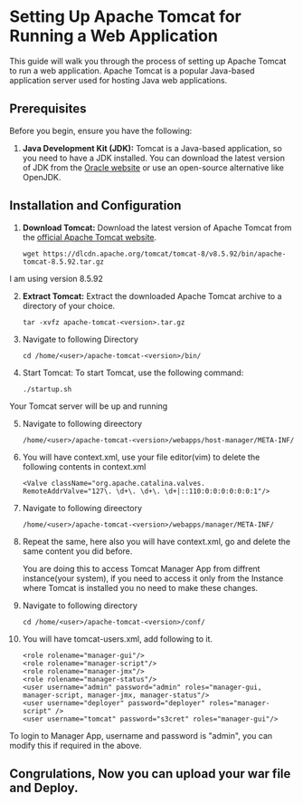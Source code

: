 # Setting Up Apache Tomcat for Running a Web Application

This guide will walk you through the process of setting up Apache Tomcat to run a web application. Apache Tomcat is a popular Java-based application server used for hosting Java web applications.

## Prerequisites

Before you begin, ensure you have the following:

1. **Java Development Kit (JDK):** Tomcat is a Java-based application, so you need to have a JDK installed. You can download the latest version of JDK from the [Oracle website](https://www.oracle.com/java/technologies/javase-downloads.html) or use an open-source alternative like OpenJDK.

## Installation and Configuration

1. **Download Tomcat:** Download the latest version of Apache Tomcat from the [official Apache Tomcat website](https://tomcat.apache.org/download-10.cgi).

   ```shell
   wget https://dlcdn.apache.org/tomcat/tomcat-8/v8.5.92/bin/apache-tomcat-8.5.92.tar.gz

  I am using version 8.5.92 
  
2. **Extract Tomcat:** Extract the downloaded Apache Tomcat archive to a directory of your choice.

   ```shell
   tar -xvfz apache-tomcat-<version>.tar.gz

3. Navigate to following Directory

    ```shell
    cd /home/<user>/apache-tomcat-<version>/bin/

4. Start Tomcat: To start Tomcat, use the following command:

    ```shell
    ./startup.sh

Your Tomcat server will be up and running

5. Navigate to following direectory

    ```shell
    /home/<user>/apache-tomcat-<version>/webapps/host-manager/META-INF/
    
6. You will have context.xml, use your file editor(vim) to delete the following contents in context.xml
   
    ```shell
    <Valve className="org.apache.catalina.valves. RemoteAddrValve="127\. \d+\. \d+\. \d+|::110:0:0:0:0:0:0:1"/>

7. Navigate to following direectory

    ```shell
    /home/<user>/apache-tomcat-<version>/webapps/manager/META-INF/

8. Repeat the same, here also you will have context.xml, go and delete the same content you did before.

   You are doing this to access Tomcat Manager App from diffrent instance(your system), if you need to access it only from the Instance where Tomcat is installed you no need to make these changes.

10. Navigate to following directory

    ```shell
    cd /home/<user>/apache-tomcat-<version>/conf/

11. You will have tomcat-users.xml, add following to it.

     ```shell
    <role rolename="manager-gui"/>
    <role rolename="manager-script"/>
    <role rolename="manager-jmx"/>
    <role rolename="manager-status"/>
    <user username="admin" password="admin" roles="manager-gui, manager-script, manager-jmx, manager-status"/>
    <user username="deployer" password="deployer" roles="manager-script" />
    <user username="tomcat" password="s3cret" roles="manager-gui"/>

  To login to Manager App, username and password is "admin", you can modify this if required in the above.

  ## Congrulations, Now you can upload your war file and Deploy.
